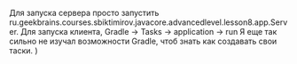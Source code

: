 Для запуска сервера просто запустить ru.geekbrains.courses.sbiktimirov.javacore.advancedlevel.lesson8.app.Server.
Для запуска клиента, Gradle -> Tasks -> application -> run
Я еще так сильно не изучал возможности Gradle, чтоб знать как создавать свои таски. )